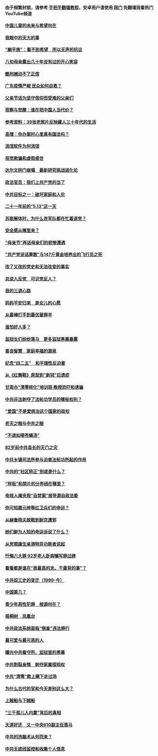 #### 由于频繁封锁，请参考 [手把手翻墙教程](https://github.com/gfw-breaker/guides/wiki/)，安卓用户请使用 [网门](https://github.com/gfw-breaker/nogfw/blob/master/dl.md?t=07071700) 免翻墙观看热门YouTube频道 

#### [中国儿童的未来与希望何在](../pages/19/427680.md?t=07071700) 

#### [我眼中的天大的事](../pages/19/427619.md?t=07071700) 

#### [“躺平族”：看不到希望　所以无声的抗议](../pages/19/427464.md?t=07071700) 

#### [八旬母亲露出几十年没有过的开心笑容](../pages/19/427429.md?t=07071700) 

#### [酷刑撼动不了正信](../pages/19/427414.md?t=07071700) 

#### [广东疫情严峻 民众如何自救？](../pages/19/427311.md?t=07071700) 

#### [父亲节话为坚守信仰而受难的父亲们](../pages/19/427033.md?t=07071700) 

#### [观察与觉醒：谁在把中国人当代价？](../pages/19/426987.md?t=07071700) 

#### [参考资料：39张老照片反映藏人三十年代的生活](../pages/19/426471.md?t=07071700) 

#### [高僧：你办案时心里真有国法吗？](../pages/19/426530.md?t=07071700) 

#### [流氓软件为何流氓](../pages/19/426531.md?t=07071700) 

#### [视觉欺骗和虚假盛世](../pages/19/426443.md?t=07071700) 

#### [达尔文拱门崩塌　最新研究挑战进化论](../pages/19/426009.md?t=07071700) 

#### [政法官员：我们上共产党的当了](../pages/19/425351.md?t=07071700) 

#### [中共目标之一：破坏家庭和人伦](../pages/19/424454.md?t=07071700) 

#### [二十一年前的“5.13”这一天](../pages/19/424814.md?t=07071700) 

#### [苏联解体时，为什么连军队都在忙着退党？](../pages/19/424335.md?t=07071700) 

#### [安全感从哪里来？](../pages/19/424336.md?t=07071700) 

#### [“母亲节”再话母亲们的悲惨遭遇](../pages/19/424234.md?t=07071700) 

#### [“共产党说话算数”与147斤黄金培养出的飞行员之死](../pages/19/424115.md?t=07071700) 

#### [改了又改的党史和无法改变的事实](../pages/19/424037.md?t=07071700) 

#### [总说人反党　可识党反人？](../pages/19/423820.md?t=07071700) 

#### [我的三退心路](../pages/19/423876.md?t=07071700) 

#### [妈妈平安归来　是女儿的心愿](../pages/19/423947.md?t=07071700) 

#### [从最棒打手到最优替罪羊](../pages/19/423819.md?t=07071700) 

#### [谁怕好人多？](../pages/19/423774.md?t=07071700) 

#### [监狱长们纷纷落马　更多监狱黑幕暴露](../pages/19/423787.md?t=07071700) 

#### [善良智慧　家庭幸福的源泉](../pages/19/423632.md?t=07071700) 

#### [纪念“四二五”　和平理性反迫害](../pages/19/423660.md?t=07071700) 

#### [从《红舞鞋》原型到“新冠”后遗症](../pages/19/423509.md?t=07071700) 

#### [甘肃办“清零转化”培训班 教授恐吓和诱骗](../pages/19/423498.md?t=07071700) 

#### [中共非法剥夺了法轮功学员的哪些权利？](../pages/19/423392.md?t=07071700) 

#### [“爱国”不是爱统治这个国家的政权](../pages/19/423029.md?t=07071700) 

#### [老天之眼与中共之眼](../pages/19/423378.md?t=07071700) 

#### [“不退如喝苍蝇汤”](../pages/19/423287.md?t=07071700) 

#### [82岁前中共县长的灭门之灾](../pages/19/423055.md?t=07071700) 

#### [中共乡镇司法所参与迫害法轮功所起的作用](../pages/19/423064.md?t=07071700) 

#### [中共的“社区矫正”到底是什么？](../pages/19/422870.md?t=07071700) 

#### [“样板”和禁片的分界线在哪里？](../pages/19/422704.md?t=07071700) 

#### [电视人揭央视“自焚案”报导源自政法委](../pages/19/422770.md?t=07071700) 

#### [你可知聂元梓等红卫兵们的命运？](../pages/19/422848.md?t=07071700) 

#### [从赫鲁晓夫脱鞋到耐克遭邪](../pages/19/422826.md?t=07071700) 

#### [她们鲜为人知的命运诉说了什么？](../pages/19/422754.md?t=07071700) 

#### [从党棍康生亲测特异功能者说起](../pages/19/422657.md?t=07071700) 

#### [忏悔六大罪 92岁老人卧病嘱写罪过碑](../pages/19/422750.md?t=07071700) 

#### [看看都是谁在“表最高的忠、干最背的事”？](../pages/19/422703.md?t=07071700) 

#### [中共奴工史的变迁（1999-今）](../pages/19/422656.md?t=07071700) 

#### [中国第几？](../pages/19/422496.md?t=07071700) 

#### [青少年恶性犯罪　根源何在？](../pages/19/422449.md?t=07071700) 

#### [梧桐树　凤凰台](../pages/19/422442.md?t=07071700) 

#### [中共政法系统面临“倒查”违法罪行](../pages/19/422497.md?t=07071700) 

#### [最可爱与最可恶的人](../pages/19/422448.md?t=07071700) 

#### [曝光中共看守所、监狱里的黑幕](../pages/19/422390.md?t=07071700) 

#### [中共割裂亲情　剥夺家属探视权](../pages/19/422364.md?t=07071700) 

#### [中共“清零”欺上瞒下走过场](../pages/19/422306.md?t=07071700) 

#### [为什么古代的官和今天差别这么大？](../pages/19/422228.md?t=07071700) 

#### [上贼船与下贼船](../pages/19/422276.md?t=07071700) 

#### [“三千孤儿入内蒙”背后的真相](../pages/19/422229.md?t=07071700) 

#### [天道好还　又一中央610副主任落马](../pages/19/422155.md?t=07071700) 

#### [中共的洗脑术从何而来？](../pages/19/422154.md?t=07071700) 

#### [中共无底线监控和收集个人信息](../pages/19/422039.md?t=07071700) 

